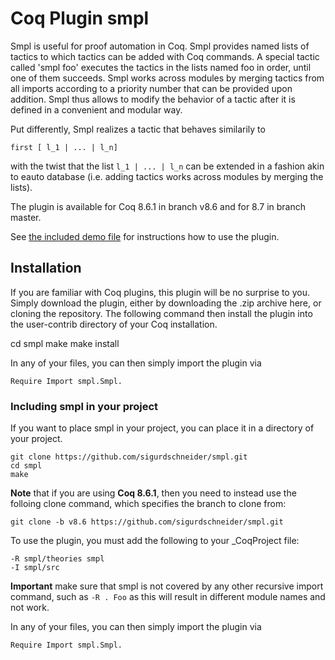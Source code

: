 # Coq Plugin smpl

Smpl is useful for proof automation in Coq. Smpl provides named lists
of tactics to which tactics can be added with Coq commands. A special
tactic called 'smpl foo' executes the tactics in the lists named foo
in order, until one of them succeeds. Smpl works across modules by
merging tactics from all imports according to a priority number that
can be provided upon addition. Smpl thus allows to modify the behavior
of a tactic after it is defined in a convenient and modular way.

Put differently, Smpl realizes a tactic that behaves similarily to 

    first [ l_1 | ... | l_n]
        
with the twist that the list `l_1 | ... | l_n` can be extended
in a fashion akin to eauto database (i.e. adding tactics works
across modules by merging the lists).

The plugin is available for Coq 8.6.1 in branch v8.6 and for 8.7 in
branch master.

See [the included demo file](theories/Demo.v) for instructions how to
use the plugin.

## Installation

If you are familiar with Coq plugins, this plugin will be no surprise
to you. Simply download the plugin, either by downloading the .zip 
archive here, or cloning the repository. The following command then
install the plugin into the user-contrib directory of your Coq 
installation.

   cd smpl
   make
   make install

In any of your files, you can then simply import the plugin via

    Require Import smpl.Smpl.

### Including smpl in your project 

If you want to place smpl in your project, you can place it
in a directory of your project.

    git clone https://github.com/sigurdschneider/smpl.git
    cd smpl
    make

**Note** that if you are using **Coq 8.6.1**, then you need to instead
use the folloing clone command, which specifies the branch to clone from:

    git clone -b v8.6 https://github.com/sigurdschneider/smpl.git

To use the plugin, you must add the following to your _CoqProject file:

    -R smpl/theories smpl
    -I smpl/src
    
**Important** make sure that smpl is not covered by any other recursive
import command, such as `-R . Foo` as this will result in different module
names and not work.

In any of your files, you can then simply import the plugin via

    Require Import smpl.Smpl.
